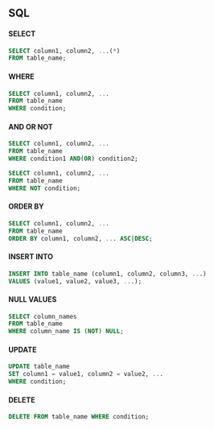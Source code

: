 ## SQL

#### SELECT

~~~sql
SELECT column1, column2, ...(*)
FROM table_name;
~~~

#### WHERE

~~~sql
SELECT column1, column2, ...
FROM table_name
WHERE condition;
~~~

#### AND OR NOT

~~~sql
SELECT column1, column2, ...
FROM table_name
WHERE condition1 AND(OR) condition2;
~~~

~~~sql
SELECT column1, column2, ...
FROM table_name
WHERE NOT condition;
~~~

#### ORDER BY

~~~sql
SELECT column1, column2, ...
FROM table_name
ORDER BY column1, column2, ... ASC|DESC;
~~~

#### INSERT INTO

~~~sql
INSERT INTO table_name (column1, column2, column3, ...)
VALUES (value1, value2, value3, ...);
~~~

#### NULL VALUES

~~~sql
SELECT column_names
FROM table_name
WHERE column_name IS (NOT) NULL;
~~~

#### UPDATE

~~~sql
UPDATE table_name
SET column1 = value1, column2 = value2, ...
WHERE condition;
~~~

#### DELETE

~~~sql
DELETE FROM table_name WHERE condition;
~~~



